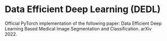 # Data Efficient Deep Learning (DEDL)
Official PyTorch implementation of the following paper: Data Efficient Deep Learning Based Medical Image Segmentation and Classification. arXiv 2022.
